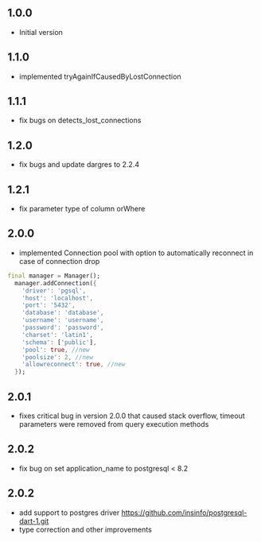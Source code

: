 ## 1.0.0

- Initial version

## 1.1.0

- implemented tryAgainIfCausedByLostConnection

## 1.1.1

- fix bugs on detects_lost_connections

## 1.2.0

- fix bugs and update dargres to 2.2.4

## 1.2.1

- fix parameter type of column orWhere

## 2.0.0

- implemented Connection pool with option to automatically reconnect in case of connection drop
```dart
final manager = Manager();
  manager.addConnection({
    'driver': 'pgsql',
    'host': 'localhost',
    'port': '5432',
    'database': 'database',
    'username': 'username',
    'password': 'password',
    'charset': 'latin1',  
    'schema': ['public'],
    'pool': true, //new
    'poolsize': 2, //new
    'allowreconnect': true, //new   
  });

```

## 2.0.1

- fixes critical bug in version 2.0.0 that caused stack overflow, timeout parameters were removed from query execution methods


## 2.0.2

- fix bug on set application_name to postgresql < 8.2  

## 2.0.2

- add support to postgres driver https://github.com/insinfo/postgresql-dart-1.git
- type correction and other improvements